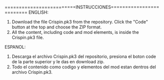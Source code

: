 =========================INSTRUCCIONES=========================
ENGLISH: 
1. Download the file Crispin.pk3 from the repository.
   Click the "Code" button at the top and choose the ZIP format.
2. All the content, including code and mod elements, is inside the Crispin.pk3 file.
   
ESPANOL: 
1. Descarga el archivo Crispin.pk3 del repositorio,
   presiona el boton code de la parte superior y le das en download zip.
2. Todo el contenido como codigo y elementos del mod estan dentros del archivo Crispin.pk3.

